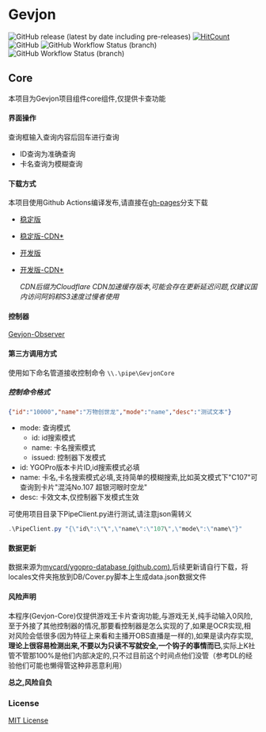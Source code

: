 # Gevjon
![GitHub release (latest by date including pre-releases)](https://img.shields.io/github/v/release/RyoLee/Gevjon?include_prereleases&style=flat-square)
[![HitCount](https://hits.dwyl.com/RyoLee/Gevjon.svg?style=flat-square)](http://hits.dwyl.com/RyoLee/Gevjon)
![GitHub](https://img.shields.io/github/license/RyoLee/Gevjon?style=flat-square)
![GitHub Workflow Status (branch)](https://img.shields.io/github/workflow/status/RyoLee/Gevjon/.NET%20Core%20Desktop/master?label=master&style=flat-square)
![GitHub Workflow Status (branch)](https://img.shields.io/github/workflow/status/RyoLee/Gevjon/.NET%20Core%20Desktop/dev?label=dev&style=flat-square)

## Core

本项目为Gevjon项目组件core组件,仅提供卡查功能

#### 界面操作

查询框输入查询内容后回车进行查询

- ID查询为准确查询
- 卡名查询为模糊查询

#### 下载方式

本项目使用Github Actions编译发布,请直接在[gh-pages](https://github.com/RyoLee/Gevjon/tree/gh-pages)分支下载

- [稳定版](https://github.com/RyoLee/Gevjon/raw/gh-pages/Gevjon.7z)

- [稳定版-CDN*](https://raw.githubusercontents.com/RyoLee/Gevjon/gh-pages/Gevjon.7z)

- [开发版](https://github.com/RyoLee/Gevjon/raw/gh-pages/Gevjon-dev.7z)

- [开发版-CDN*](https://raw.githubusercontents.com/RyoLee/Gevjon/gh-pages/Gevjon-dev.7z)
  
    *CDN后缀为Cloudflare CDN加速缓存版本,可能会存在更新延迟问题,仅建议国内访问阿妈粽S3速度过慢者使用*

#### 控制器

[Gevjon-Observer](https://github.com/RyoLee/Gevjon-Observer)

#### 第三方调用方式

使用如下命名管道接收控制命令
```\\.\pipe\GevjonCore```

##### 控制命令格式

```json
{"id":"10000","name":"万物创世龙","mode":"name","desc":"测试文本"}
```

- mode: 查询模式
  - id: id搜索模式
  - name: 卡名搜索模式
  - issued: 控制器下发模式
- id: YGOPro版本卡片ID,id搜索模式必填
- name: 卡名,卡名搜索模式必填,支持简单的模糊搜索,比如英文模式下"C107"可查询到卡片"混沌No.107 超银河眼时空龙"
- desc: 卡效文本,仅控制器下发模式生效

可使用项目目录下PipeClient.py进行测试,请注意json需转义

```powershell
.\PipeClient.py "{\"id\":\"\",\"name\":\"107\",\"mode\":\"name\"}"
```

#### 数据更新

数据来源为[mycard/ygopro-database (github.com)](https://github.com/mycard/ygopro-database),后续更新请自行下载，将locales文件夹拖放到DB/Cover.py脚本上生成data.json数据文件

#### 风险声明

本程序(Gevjon-Core)仅提供游戏王卡片查询功能,与游戏无关,纯手动输入0风险,至于外接了其他控制器的情况,那要看控制器是怎么实现的了,如果是OCR实现,相对风险会低很多(因为特征上来看和主播开OBS直播是一样的),如果是读内存实现,**理论上很容易检测出来,不要以为只读不写就安全,一个钩子的事情而已**,实际上K社管不管那100%是他们内部决定的,只不过目前这个时间点他们没管（参考DL的经验他们可能也懒得管这种非恶意利用）

**总之,风险自负**

### License

[MIT License](https://github.com/RyoLee/Gevjon/blob/master/LICENSE)